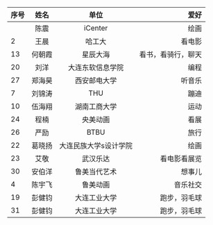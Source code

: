 |序号    | 姓名        |  单位    |  爱好       |
| :---        |   :----:    |   :----:    |          ---: |
|          | 陈震     |  iCenter    |     绘画     |
|     2     |  王晨    |  哈工大    |    看电影      |
|     13    |  何朝霞    |  星辰大海   |    看书，看骑行，聊天      |
|     20     |  刘洋    |  大连东软信息学院    |    编程      |
|     27     |  郑海昊    |  西安邮电大学    |    听音乐      |
|  7        |   刘锦涛   |    THU  |     蹦迪     |
|  10        |   伍海翔   |    湖南工商大学  |     运动    |
|     24     |    程楠  |   央美动画   |      看展    |
|     26     |    严励  |   BTBU   |      旅行    |
| 22 | 葛晓扬 | 大连民族大学s设计学院 | 绘画 |
| 23 |艾敬|武汉乐达|看电影看展览|
| 30 |安伯洋|鲁美当代艺术|想事儿|
| 4 |陈宇飞|鲁美动画|音乐社交|
| 19 |彭健钧|大连工业大学|跑步，羽毛球|
| 31 |彭健钧|大连工业大学|跑步，羽毛球|
